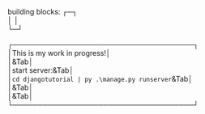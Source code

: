 building blocks:
┌─┐</br>
│ │</br>
└─┘</br>

┌────────────────────────────────────┐</br>
│This is my work in progress!│</br>
│&Tab│</br>
│start server:&Tab│</br>
│``` cd djangotutorial | py .\manage.py runserver ```&Tab│</br>
│&Tab│</br>
│&Tab│</br>
└────────────────────────────────────┘</br>
